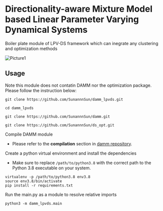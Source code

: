 # Directionality-aware Mixture Model based Linear Parameter Varying Dynamical Systems

Boiler plate module of LPV-DS framework which can inegrate any clustering and optimization methods


![Picture1](https://github.com/SunannnSun/damm_lpvds/assets/97807687/5a72467b-c771-4e8a-a0e0-7828efa59952)




## Usage
Note this module does not contatin DAMM nor the optimization package. Please follow the instruction below:
```
git clone https://github.com/SunannnSun/damm_lpvds.git
```
```
cd damm_lpvds
```
```
git clone https://github.com/SunannnSun/damm.git
```
```
git clone https://github.com/SunannnSun/ds_opt.git
```

Compile DAMM module
- Please refer to the **compilation** section in [damm repository](https://github.com/SunannnSun/damm).

Create a python virtual environment and install the dependencies
- Make sure to replace `/path/to/python3.8` with the correct path to the Python 3.8 executable on your system. 

```
virtualenv -p /path/to/python3.8 env3.8
source env3.8/bin/activate
pip install -r requirements.txt
```

Run the main.py as a module to resolve relative imports

```
python3 -m damm_lpvds.main
```
